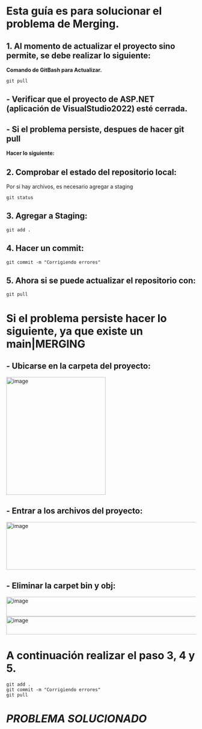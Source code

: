 # Esta guía es para solucionar el problema de Merging.

## 1. Al momento de actualizar el proyecto sino permite, se debe realizar lo siguiente:
**Comando de GitBash para Actualizar.**
```
git pull
```

## - Verificar que el proyecto de ASP.NET (aplicación de VisualStudio2022) esté cerrada.
## - Si el problema persiste, despues de hacer git pull
**Hacer lo siguiente:**

## 2. Comprobar el estado del repositorio local:
Por si hay archivos, es necesario agregar a staging
```
git status
```
## 3. Agregar a Staging:
```
git add .
```
## 4. Hacer un commit:
```
git commit -m "Corrigiendo errores"
```
## 5. Ahora si se puede actualizar el repositorio con:
```
git pull
```
# Si el problema persiste hacer lo siguiente, ya que existe un main|MERGING

## - Ubicarse en la carpeta del proyecto:

<img width="264" height="313" alt="image" src="https://github.com/user-attachments/assets/cd93cb54-2098-4cdd-b453-e761c5e5392d" />

## - Entrar a los archivos del proyecto:

<img width="827" height="127" alt="image" src="https://github.com/user-attachments/assets/57fcded1-936b-4785-96e7-514e1a158302" />

## - Eliminar la carpet bin y obj:

<img width="770" height="52" alt="image" src="https://github.com/user-attachments/assets/b1fae835-ea17-43f3-aa00-ff22a03f8782" />

<img width="763" height="48" alt="image" src="https://github.com/user-attachments/assets/8c2d80c9-8c87-4e64-a0e3-02f1057b96b3" />

# A continuación realizar el paso 3, 4 y 5.
```
git add .
git commit -m "Corrigiendo errores"
git pull
```
# _PROBLEMA SOLUCIONADO_

